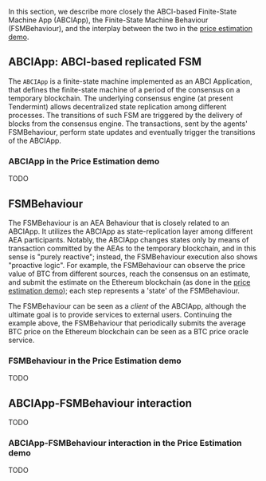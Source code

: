 In this section, we describe more closely the 
ABCI-based Finite-State Machine App (ABCIApp), 
the Finite-State Machine Behaviour (FSMBehaviour),
and the interplay between the two in the [price estimation demo](./price_estimation_demo.md).

## ABCIApp: ABCI-based replicated FSM

The `ABCIApp` is a finite-state machine 
implemented as an ABCI Application, 
that defines the finite-state machine 
of a period of the consensus on a temporary blockchain.
The underlying consensus engine (at present Tendermint) allows decentralized 
state replication among different processes.
The transitions of such FSM are triggered by the delivery of blocks
from the consensus engine. 
The transactions, sent by the agents' FSMBehaviour, 
perform state updates and eventually trigger the transitions of the
ABCIApp.

### ABCIApp in the Price Estimation demo

TODO

## FSMBehaviour

The FSMBehaviour is an AEA Behaviour that is closely related
to an ABCIApp. It utilizes the ABCIApp as state-replication
layer among different AEA participants. Notably, the ABCIApp changes states only
by means of transaction committed by the AEAs to the temporary blockchain,
and in this sense is "purely reactive";
instead, the FSMBehaviour execution also shows "proactive logic".
For example, the FSMBehaviour can observe the price value of BTC
from different sources, reach the consensus on an estimate,
and submit the estimate on the Ethereum blockchain
(as done in the 
[price estimation demo](./price_estimation_demo.md));
each step represents a 'state' of the FSMBehaviour.

The FSMBehaviour can be seen as a _client_ of the ABCIApp,
although the ultimate goal is to provide services to external
users. Continuing the example above, the FSMBehaviour that periodically
submits the average BTC price on the Ethereum blockchain can be 
seen as a BTC price oracle service.


### FSMBehaviour in the Price Estimation demo

TODO

## ABCIApp-FSMBehaviour interaction

TODO

### ABCIApp-FSMBehaviour interaction in the Price Estimation demo

TODO